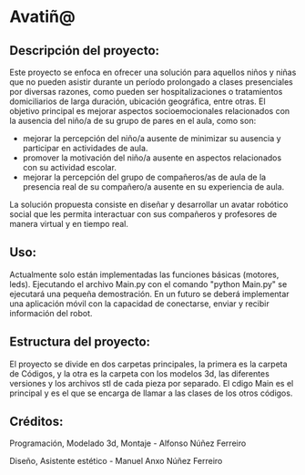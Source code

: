 # Avatiñ@

## Descripción del proyecto:

Este proyecto se enfoca en ofrecer una solución para aquellos niños y niñas que no pueden asistir durante un período prolongado a clases presenciales por diversas razones, como pueden ser  hospitalizaciones o tratamientos domiciliarios de larga duración, ubicación geográfica, entre otras. 
El objetivo principal es mejorar aspectos socioemocionales relacionados con la ausencia del niño/a de su grupo de pares en el aula, como son:
- mejorar la percepción del niño/a ausente de minimizar su ausencia y participar en actividades de aula.
- promover la motivación del niño/a ausente en aspectos relacionados con su actividad escolar. 
- mejorar la percepción del grupo de compañeros/as de aula de la presencia real de su compañero/a ausente en su experiencia de aula.

La solución propuesta consiste en diseñar y desarrollar un avatar robótico social que les permita interactuar con sus compañeros y profesores de manera virtual y en tiempo real.


## Uso:

Actualmente solo están implementadas las funciones básicas (motores, leds). Ejecutando el archivo Main.py con el comando "python Main.py" se ejecutará una pequeña demostración. En un futuro se deberá implementar una aplicación móvil con la capacidad de conectarse, enviar y recibir información del robot.


## Estructura del proyecto:

El proyecto se divide en dos carpetas principales, la primera es la carpeta de Códigos, y la otra es la carpeta con los modelos 3d, las diferentes versiones y los archivos stl de cada pieza por separado.
El cdigo Main es el principal y es el que se encarga de llamar a las clases de los otros códigos.


## Créditos:

Programación, Modelado 3d, Montaje - Alfonso Núñez Ferreiro

Diseño, Asistente estético - Manuel Anxo Núñez Ferreiro
